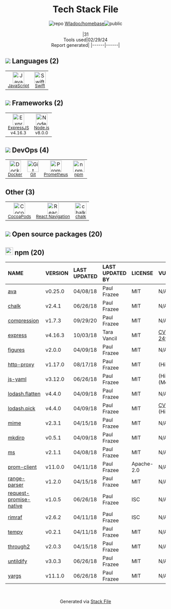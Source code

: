 <!--
&lt;--- Readme.md Snippet without images Start ---&gt;
## Tech Stack
Wladoo/homebase is built on the following main stack:

- [JavaScript](https://developer.mozilla.org/en-US/docs/Web/JavaScript) – Languages
- [Swift](https://developer.apple.com/swift/) – Languages
- [ExpressJS](http://expressjs.com/) – Microframeworks (Backend)
- [Node.js](http://nodejs.org/) – Frameworks (Full Stack)
- [Docker](https://www.docker.com/) – Virtual Machine Platforms & Containers
- [Prometheus](http://prometheus.io/) – Monitoring Tools
- [React Navigation](https://reactnavigation.org/) – Cross-Platform Mobile Tools

Full tech stack [here](/techstack.md)

&lt;--- Readme.md Snippet without images End ---&gt;

&lt;--- Readme.md Snippet with images Start ---&gt;
## Tech Stack
Wladoo/homebase is built on the following main stack:

- <img width='25' height='25' src='https://img.stackshare.io/service/1209/javascript.jpeg' alt='JavaScript'/> [JavaScript](https://developer.mozilla.org/en-US/docs/Web/JavaScript) – Languages
- <img width='25' height='25' src='https://img.stackshare.io/service/1009/tuHsaI2U.png' alt='Swift'/> [Swift](https://developer.apple.com/swift/) – Languages
- <img width='25' height='25' src='https://img.stackshare.io/service/1163/hashtag.png' alt='ExpressJS'/> [ExpressJS](http://expressjs.com/) – Microframeworks (Backend)
- <img width='25' height='25' src='https://img.stackshare.io/service/1011/n1JRsFeB_400x400.png' alt='Node.js'/> [Node.js](http://nodejs.org/) – Frameworks (Full Stack)
- <img width='25' height='25' src='https://img.stackshare.io/service/586/n4u37v9t_400x400.png' alt='Docker'/> [Docker](https://www.docker.com/) – Virtual Machine Platforms & Containers
- <img width='25' height='25' src='https://img.stackshare.io/service/2501/default_3cf1b307194b26782be5cb209d30360580ae5b3c.png' alt='Prometheus'/> [Prometheus](http://prometheus.io/) – Monitoring Tools
- <img width='25' height='25' src='https://img.stackshare.io/service/6422/react-navigation.png' alt='React Navigation'/> [React Navigation](https://reactnavigation.org/) – Cross-Platform Mobile Tools

Full tech stack [here](/techstack.md)

&lt;--- Readme.md Snippet with images End ---&gt;
-->
<div align="center">

# Tech Stack File
![](https://img.stackshare.io/repo.svg "repo") [Wladoo/homebase](https://github.com/Wladoo/homebase)![](https://img.stackshare.io/public_badge.svg "public")
<br/><br/>
|31<br/>Tools used|02/29/24 <br/>Report generated|
|------|------|
</div>

## <img src='https://img.stackshare.io/languages.svg'/> Languages (2)
<table><tr>
  <td align='center'>
  <img width='36' height='36' src='https://img.stackshare.io/service/1209/javascript.jpeg' alt='JavaScript'>
  <br>
  <sub><a href="https://developer.mozilla.org/en-US/docs/Web/JavaScript">JavaScript</a></sub>
  <br>
  <sub></sub>
</td>

<td align='center'>
  <img width='36' height='36' src='https://img.stackshare.io/service/1009/tuHsaI2U.png' alt='Swift'>
  <br>
  <sub><a href="https://developer.apple.com/swift/">Swift</a></sub>
  <br>
  <sub></sub>
</td>

</tr>
</table>

## <img src='https://img.stackshare.io/frameworks.svg'/> Frameworks (2)
<table><tr>
  <td align='center'>
  <img width='36' height='36' src='https://img.stackshare.io/service/1163/hashtag.png' alt='ExpressJS'>
  <br>
  <sub><a href="http://expressjs.com/">ExpressJS</a></sub>
  <br>
  <sub>v4.16.3</sub>
</td>

<td align='center'>
  <img width='36' height='36' src='https://img.stackshare.io/service/1011/n1JRsFeB_400x400.png' alt='Node.js'>
  <br>
  <sub><a href="http://nodejs.org/">Node.js</a></sub>
  <br>
  <sub>v8.0.0</sub>
</td>

</tr>
</table>

## <img src='https://img.stackshare.io/devops.svg'/> DevOps (4)
<table><tr>
  <td align='center'>
  <img width='36' height='36' src='https://img.stackshare.io/service/586/n4u37v9t_400x400.png' alt='Docker'>
  <br>
  <sub><a href="https://www.docker.com/">Docker</a></sub>
  <br>
  <sub></sub>
</td>

<td align='center'>
  <img width='36' height='36' src='https://img.stackshare.io/service/1046/git.png' alt='Git'>
  <br>
  <sub><a href="http://git-scm.com/">Git</a></sub>
  <br>
  <sub></sub>
</td>

<td align='center'>
  <img width='36' height='36' src='https://img.stackshare.io/service/2501/default_3cf1b307194b26782be5cb209d30360580ae5b3c.png' alt='Prometheus'>
  <br>
  <sub><a href="http://prometheus.io/">Prometheus</a></sub>
  <br>
  <sub></sub>
</td>

<td align='center'>
  <img width='36' height='36' src='https://img.stackshare.io/service/1120/lejvzrnlpb308aftn31u.png' alt='npm'>
  <br>
  <sub><a href="https://www.npmjs.com/">npm</a></sub>
  <br>
  <sub></sub>
</td>

</tr>
</table>

## Other (3)
<table><tr>
  <td align='center'>
  <img width='36' height='36' src='https://img.stackshare.io/service/2426/e1cbdef9d4b11484049a033886578e54_400x400.png' alt='CocoaPods'>
  <br>
  <sub><a href="https://cocoapods.org/">CocoaPods</a></sub>
  <br>
  <sub></sub>
</td>

<td align='center'>
  <img width='36' height='36' src='https://img.stackshare.io/service/6422/react-navigation.png' alt='React Navigation'>
  <br>
  <sub><a href="https://reactnavigation.org/">React Navigation</a></sub>
  <br>
  <sub></sub>
</td>

<td align='center'>
  <img width='36' height='36' src='https://img.stackshare.io/service/8072/13122722.png' alt='chalk'>
  <br>
  <sub><a href="https://github.com/chalk/chalk">chalk</a></sub>
  <br>
  <sub></sub>
</td>

</tr>
</table>


## <img src='https://img.stackshare.io/group.svg' /> Open source packages (20)</h2>

## <img width='24' height='24' src='https://img.stackshare.io/service/1120/lejvzrnlpb308aftn31u.png'/> npm (20)

|NAME|VERSION|LAST UPDATED|LAST UPDATED BY|LICENSE|VULNERABILITIES|
|:------|:------|:------|:------|:------|:------|
|[ava](https://www.npmjs.com/ava)|v0.25.0|04/08/18|Paul Frazee |MIT|N/A|
|[chalk](https://www.npmjs.com/chalk)|v2.4.1|06/26/18|Paul Frazee |MIT|N/A|
|[compression](https://www.npmjs.com/compression)|v1.7.3|09/29/20|Paul Frazee |MIT|N/A|
|[express](https://www.npmjs.com/express)|v4.16.3|10/03/18|Tara Vancil |MIT|[CVE-2022-24999](https://github.com/advisories/GHSA-hrpp-h998-j3pp) (High)|
|[figures](https://www.npmjs.com/figures)|v2.0.0|04/09/18|Paul Frazee |MIT|N/A|
|[http-proxy](https://www.npmjs.com/http-proxy)|v1.17.0|08/17/18|Paul Frazee |MIT|[](https://github.com/advisories/GHSA-6x33-pw7p-hmpq) (High)|
|[js-yaml](https://www.npmjs.com/js-yaml)|v3.12.0|06/26/18|Paul Frazee |MIT|[](https://github.com/advisories/GHSA-8j8c-7jfh-h6hx) (High)<br/>[](https://github.com/advisories/GHSA-2pr6-76vf-7546) (Moderate)|
|[lodash.flatten](https://www.npmjs.com/lodash.flatten)|v4.4.0|04/09/18|Paul Frazee |MIT|N/A|
|[lodash.pick](https://www.npmjs.com/lodash.pick)|v4.4.0|04/09/18|Paul Frazee |MIT|[CVE-2020-8203](https://github.com/advisories/GHSA-p6mc-m468-83gw) (High)|
|[mime](https://www.npmjs.com/mime)|v2.3.1|04/15/18|Paul Frazee |MIT|N/A|
|[mkdirp](https://www.npmjs.com/mkdirp)|v0.5.1|04/09/18|Paul Frazee |MIT|N/A|
|[ms](https://www.npmjs.com/ms)|v2.1.1|04/08/18|Paul Frazee |MIT|N/A|
|[prom-client](https://www.npmjs.com/prom-client)|v11.0.0|04/11/18|Paul Frazee |Apache-2.0|N/A|
|[range-parser](https://www.npmjs.com/range-parser)|v1.2.0|04/15/18|Paul Frazee |MIT|N/A|
|[request-promise-native](https://www.npmjs.com/request-promise-native)|v1.0.5|06/26/18|Paul Frazee |ISC|N/A|
|[rimraf](https://www.npmjs.com/rimraf)|v2.6.2|04/11/18|Paul Frazee |ISC|N/A|
|[tempy](https://www.npmjs.com/tempy)|v0.2.1|04/11/18|Paul Frazee |MIT|N/A|
|[through2](https://www.npmjs.com/through2)|v2.0.3|04/15/18|Paul Frazee |MIT|N/A|
|[untildify](https://www.npmjs.com/untildify)|v3.0.3|06/26/18|Paul Frazee |MIT|N/A|
|[yargs](https://www.npmjs.com/yargs)|v11.1.0|06/26/18|Paul Frazee |MIT|N/A|

<br/>
<div align='center'>

Generated via [Stack File](https://github.com/marketplace/stack-file)
